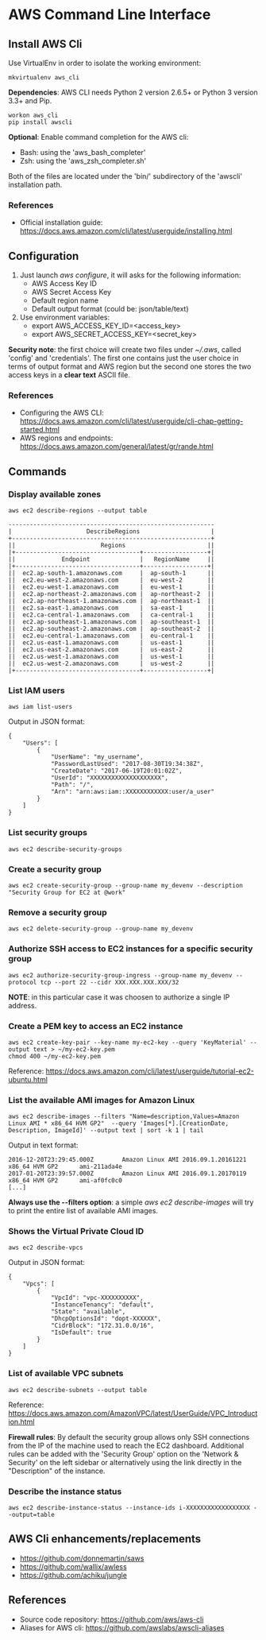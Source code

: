 # AWS Command Line Interface

## Install AWS Cli

Use VirtualEnv in order to isolate the working environment:
~~~
mkvirtualenv aws_cli
~~~

**Dependencies**: AWS CLI needs Python 2 version 2.6.5+ or Python 3 version 3.3+ and Pip.

~~~
workon aws_cli
pip install awscli
~~~

**Optional**: Enable command completion for the AWS cli: 
* Bash: using the 'aws_bash_completer'
* Zsh: using the 'aws_zsh_completer.sh'

Both of the files are located under the 'bin/' subdirectory of the 'awscli' installation path.

### References

* Official installation guide: https://docs.aws.amazon.com/cli/latest/userguide/installing.html

## Configuration

1. Just launch *aws configure*, it will asks for the following information:
    * AWS Access Key ID
    * AWS Secret Access Key
    * Default region name
    * Default output format (could be: json/table/text)
2. Use environment variables:
    * export AWS_ACCESS_KEY_ID=<access_key>
    * export AWS_SECRET_ACCESS_KEY=<secret_key>

**Security note**: the first choice will create two files under *~/.aws*, called 'config' and 'credentials'. The first one contains just the 
user choice in terms of output format and AWS region but the second one stores the two access keys in a **clear text** ASCII file.

### References

* Configuring the AWS CLI: https://docs.aws.amazon.com/cli/latest/userguide/cli-chap-getting-started.html
* AWS regions and endpoints: https://docs.aws.amazon.com/general/latest/gr/rande.html

## Commands

### Display available zones

~~~
aws ec2 describe-regions --output table
~~~

~~~
----------------------------------------------------------
|                     DescribeRegions                    |
+--------------------------------------------------------+
||                        Regions                       ||
|+-----------------------------------+------------------+|
||             Endpoint              |   RegionName     ||
|+-----------------------------------+------------------+|
||  ec2.ap-south-1.amazonaws.com     |  ap-south-1      ||
||  ec2.eu-west-2.amazonaws.com      |  eu-west-2       ||
||  ec2.eu-west-1.amazonaws.com      |  eu-west-1       ||
||  ec2.ap-northeast-2.amazonaws.com |  ap-northeast-2  ||
||  ec2.ap-northeast-1.amazonaws.com |  ap-northeast-1  ||
||  ec2.sa-east-1.amazonaws.com      |  sa-east-1       ||
||  ec2.ca-central-1.amazonaws.com   |  ca-central-1    ||
||  ec2.ap-southeast-1.amazonaws.com |  ap-southeast-1  ||
||  ec2.ap-southeast-2.amazonaws.com |  ap-southeast-2  ||
||  ec2.eu-central-1.amazonaws.com   |  eu-central-1    ||
||  ec2.us-east-1.amazonaws.com      |  us-east-1       ||
||  ec2.us-east-2.amazonaws.com      |  us-east-2       ||
||  ec2.us-west-1.amazonaws.com      |  us-west-1       ||
||  ec2.us-west-2.amazonaws.com      |  us-west-2       ||
|+-----------------------------------+------------------+|
~~~

### List IAM users

~~~
aws iam list-users
~~~

Output in JSON format:
~~~
{
    "Users": [
        {
            "UserName": "my_username", 
            "PasswordLastUsed": "2017-08-30T19:34:38Z", 
            "CreateDate": "2017-06-19T20:01:02Z", 
            "UserId": "XXXXXXXXXXXXXXXXXXXX", 
            "Path": "/", 
            "Arn": "arn:aws:iam::XXXXXXXXXXXX:user/a_user"
        }
    ]
}
~~~

### List security groups

~~~
aws ec2 describe-security-groups
~~~

### Create a security group

~~~
aws ec2 create-security-group --group-name my_devenv --description "Security Group for EC2 at @work"
~~~

### Remove a security group

~~~
aws ec2 delete-security-group --group-name my_devenv
~~~

### Authorize SSH access to EC2 instances for a specific security group

~~~
aws ec2 authorize-security-group-ingress --group-name my_devenv --protocol tcp --port 22 --cidr XXX.XXX.XXX.XXX/32
~~~

**NOTE**: in this particular case it was choosen to authorize a single IP address.

### Create a PEM key to access an EC2 instance

~~~
aws ec2 create-key-pair --key-name my-ec2-key --query 'KeyMaterial' --output text > ~/my-ec2-key.pem
chmod 400 ~/my-ec2-key.pem
~~~

Reference: https://docs.aws.amazon.com/cli/latest/userguide/tutorial-ec2-ubuntu.html

### List the available AMI images for Amazon Linux

~~~
aws ec2 describe-images --filters "Name=description,Values=Amazon Linux AMI * x86_64 HVM GP2"  --query 'Images[*].[CreationDate, Description, ImageId]' --output text | sort -k 1 | tail
~~~

Output in text format:
~~~
2016-12-20T23:29:45.000Z        Amazon Linux AMI 2016.09.1.20161221 x86_64 HVM GP2      ami-211ada4e
2017-01-20T23:39:57.000Z        Amazon Linux AMI 2016.09.1.20170119 x86_64 HVM GP2      ami-af0fc0c0
[...]
~~~

**Always use the --filters option**: a simple *aws ec2 describe-images* will try to print the entire list of available AMI images.

### Shows the Virtual Private Cloud ID 

~~~
aws ec2 describe-vpcs
~~~

Output in JSON format:
~~~
{
    "Vpcs": [
        {
            "VpcId": "vpc-XXXXXXXXXX",
            "InstanceTenancy": "default",
            "State": "available",
            "DhcpOptionsId": "dopt-XXXXXX",
            "CidrBlock": "172.31.0.0/16",
            "IsDefault": true
        }   
    ]   
}
~~~

### List of available VPC subnets

~~~
aws ec2 describe-subnets --output table
~~~

Reference: https://docs.aws.amazon.com/AmazonVPC/latest/UserGuide/VPC_Introduction.html

**Firewall rules**: By default the security group allows only SSH connections from the IP of the machine used to reach the EC2 dashboard.
Additional rules can be added with the 'Security Group' option on the 'Network & Security' on the left sidebar or alternatively using the 
link directly in the "Description" of the instance.

### Describe the instance status

~~~
aws ec2 describe-instance-status --instance-ids i-XXXXXXXXXXXXXXXXXX --output=table
~~~

## AWS Cli enhancements/replacements

* https://github.com/donnemartin/saws
* https://github.com/wallix/awless
* https://github.com/achiku/jungle

## References

* Source code repository: https://github.com/aws/aws-cli
* Aliases for AWS cli: https://github.com/awslabs/awscli-aliases

